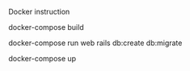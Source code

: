 Docker instruction

docker-compose build

docker-compose run web rails db:create db:migrate

docker-compose up
